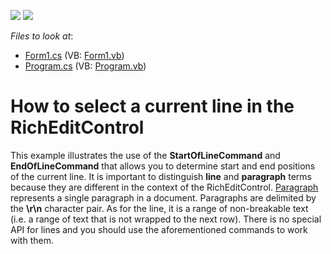 <!-- default badges list -->
[![](https://img.shields.io/badge/Open_in_DevExpress_Support_Center-FF7200?style=flat-square&logo=DevExpress&logoColor=white)](https://supportcenter.devexpress.com/ticket/details/E3487)
[![](https://img.shields.io/badge/📖_How_to_use_DevExpress_Examples-e9f6fc?style=flat-square)](https://docs.devexpress.com/GeneralInformation/403183)
<!-- default badges end -->
<!-- default file list -->
*Files to look at*:

* [Form1.cs](./CS/Form1.cs) (VB: [Form1.vb](./VB/Form1.vb))
* [Program.cs](./CS/Program.cs) (VB: [Program.vb](./VB/Program.vb))
<!-- default file list end -->
# How to select a current line in the RichEditControl


<p>This example illustrates the use of the <strong>StartOfLineCommand</strong> and <strong>EndOfLineCommand</strong> that allows you to determine start and end positions of the current line. It is important to distinguish <strong>line</strong> and <strong>paragraph</strong> terms because they are different in the context of the RichEditControl. <a href="http://documentation.devexpress.com/#WindowsForms/CustomDocument9556"><u>Paragraph</u></a> represents a single paragraph in a document. Paragraphs are delimited by the <strong>\r\n</strong> character pair. As for the line, it is a range of non-breakable text (i.e. a range of text that is not wrapped to the next row). There is no special API for lines and you should use the aforementioned commands to work with them.</p>

<br/>


